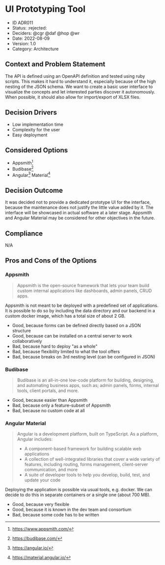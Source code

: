 # UI Prototyping Tool

* ID ADR011
* Status: :rejected:
* Deciders: @cgr @daf @hop @wr
* Date: 2022-08-09
* Version: 1.0
* Category: Architecture

## Context and Problem Statement

The API is defined using an OpenAPI definition and tested using ruby scripts.
This makes it hard to understand it, especially because of the high nesting of the JSON schema.
We want to create a basic user interface to visualize the concepts and let interested parties discover it autonomously.
When possible, it should also allow for import/export of XLSX files.

## Decision Drivers

* Low implementation time
* Complexity for the user
* Easy deployment

## Considered Options

* Appsmith[^appsmith]
* Budibase[^budibase]
* Angular[^angular] Material[^ng-material]

[^appsmith]: <https://www.appsmith.com/>
[^budibase]: <https://budibase.com/>
[^angular]: <https://angular.io/>
[^ng-material]: <https://material.angular.io/>

## Decision Outcome

It was decided not to provide a dedicated prototype UI for the interface, because the maintenance does not justify the little value added by it.
The interface will be showcased in actual software at a later stage.
Appsmith and Angular Material may be considered for other objectives in the future.

## Compliance

N/A

## Pros and Cons of the Options

### Appsmith

> Appsmith is the open-source framework that lets your team build custom internal applications like dashboards, admin panels, CRUD apps.

Appsmith is not meant to be deployed with a predefined set of applications.
It is possible to do so by including the data directory and our backend in a custom docker image, which has a total size of about 2 GB.

* Good, because forms can be defined directly based on a JSON structure
* Good, because can be installed on a central server to work collaboratively
* Bad, because hard to deploy "as a whole"
* Bad, because flexibility limited to what the tool offers
* Bad, because breaks on 3rd nesting level (can be configured in JSON)

### Budibase

> Budibase is an all-in-one low-code platform for building, designing, and automating business apps, such as; admin panels, forms, internal tools, client portals, and more.

* Good, because easier than Appsmith
* Bad, because only a feature-subset of Appsmith
* Bad, because no custom code at all

### Angular Material

> Angular is a development platform, built on TypeScript. As a platform, Angular includes:
>
> * A component-based framework for building scalable web applications
> * A collection of well-integrated libraries that cover a wide variety of features, including routing, forms management, client-server communication, and more
> * A suite of developer tools to help you develop, build, test, and update your code

Deploying the application is possible via usual tools, e.g. docker.
We can decide to do this in separate containers or a single one (about 700 MB).

* Good, because very flexible
* Good, because it is known in the dev team and consortium
* Bad, because some code has to be written
